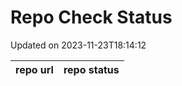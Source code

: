 # Repo Check Status

Updated on 2023-11-23T18:14:12

| repo url | repo status |
| -------- | -------- | 
